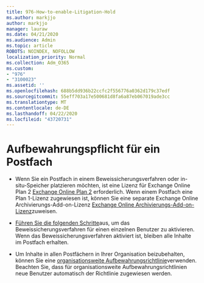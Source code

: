 ```yaml
---
title: 976-How-to-enable-Litigation-Hold
ms.author: markjjo
author: markjjo
manager: lauraw
ms.date: 04/21/2020
ms.audience: Admin
ms.topic: article
ROBOTS: NOINDEX, NOFOLLOW
localization_priority: Normal
ms.collection: Adm_O365
ms.custom:
- "976"
- "3100023"
ms.assetid: ''
ms.openlocfilehash: 688b5dd936b22ccfc2f556776a0362d179c37edf
ms.sourcegitcommit: 55eff703a17e500681d8fa6a87eb067019ade3cc
ms.translationtype: MT
ms.contentlocale: de-DE
ms.lasthandoff: 04/22/2020
ms.locfileid: "43720731"
---
```

# <a name="place-a-mailbox-on-legal-hold"></a>Aufbewahrungspflicht für ein Postfach

- Wenn Sie ein Postfach in einem Beweissicherungsverfahren oder in-situ-Speicher platzieren möchten, ist eine Lizenz für Exchange Online Plan 2 [Exchange Online Plan 2](https://docs.microsoft.com/office365/servicedescriptions/office-365-platform-service-description/office-365-plan-options) erforderlich. Wenn einem Postfach eine Plan 1-Lizenz zugewiesen ist, können Sie eine separate Exchange Online Archivierungs-Add-on-Lizenz [Exchange Online Archivierungs-Add-on-Lizenz](https://docs.microsoft.com/office365/servicedescriptions/exchange-online-archiving-service-description)zuweisen.

- [Führen Sie die folgenden Schritte](https://docs.microsoft.com/office365/securitycompliance/create-a-litigation-hold)aus, um das Beweissicherungsverfahren für einen einzelnen Benutzer zu aktivieren. Wenn das Beweissicherungsverfahren aktiviert ist, bleiben alle Inhalte im Postfach erhalten.

- Um Inhalte in allen Postfächern in Ihrer Organisation beizubehalten, können Sie eine [organisationsweite Aufbewahrungsrichtlinie](https://docs.microsoft.com/microsoft-365/compliance/retention-policies#applying-a-retention-policy-to-an-entire-organization-or-specific-locations)verwenden. Beachten Sie, dass für organisationsweite Aufbewahrungsrichtlinien neue Benutzer automatisch der Richtlinie zugewiesen werden.
